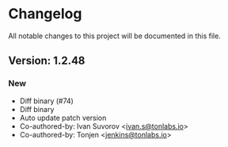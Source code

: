 # Changelog

All notable changes to this project will be documented in this file.

## Version: 1.2.48

### New
 - Diff binary (#74)
 - Diff binary
 - Auto update patch version
 - Co-authored-by: Ivan Suvorov &lt;ivan.s@tonlabs.io&gt;
 - Co-authored-by: Tonjen &lt;jenkins@tonlabs.io&gt;



